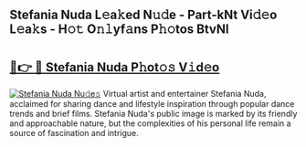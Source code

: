 ## Stefania Nuda L𝚎a𝚔ed N𝚞𝚍e - Part-kNt Vi𝚍𝚎o L𝚎a𝚔s - H𝚘𝚝 O𝚗𝚕yf𝚊ns P𝚑𝚘tos BtvNl

# <h2><a href="http://kfahbc.oniu.top/?m=Stefania+Nuda">🔗👉 🔴 Stefania Nuda P𝚑ot𝚘𝚜 V𝚒d𝚎o</a></h2>

[![Stefania Nuda Nu𝚍e𝚜](https://i.imgur.com/0qMVB7G.gif)](http://kfahbc.oniu.top/?m=Stefania+Nuda)
Virtual artist and entertainer Stefania Nuda, acclaimed for sharing dance and lifestyle inspiration through popular dance trends and brief films. Stefania Nuda's public image is marked by its friendly and approachable nature, but the complexities of his personal life remain a source of fascination and intrigue.  
